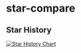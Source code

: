 # star-compare

## Star History

[![Star History Chart](https://api.star-history.com/svg?repos=colinhacks/zod,jquense/yup&type=Date)](https://star-history.com/#colinhacks/zod&jquense/yup&Date)
